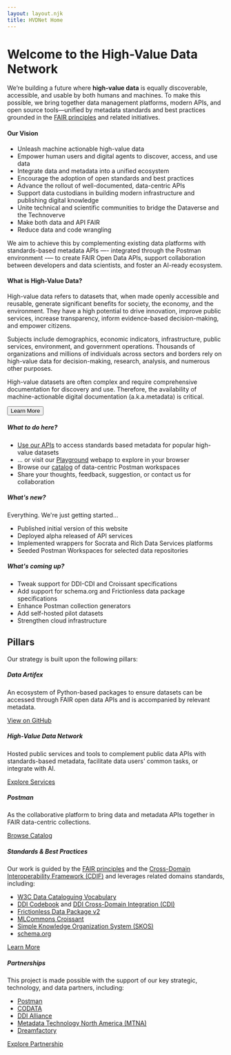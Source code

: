 ```yaml
---
layout: layout.njk
title: HVDNet Home
---
```


<!-- HERO -->
<div class="p-5 mb-4 bg-primary rounded-5 text-white" style="background-image: url('/assets/img/hvdnet_hero_bg.jpg');">
  <div class="container-fluid py-5">
    <h1 class="display-5 fw-bold">Welcome to the High-Value Data Network</h1>
    <p class="col-md-8 fs-4">
    We’re building a future where <b>high-value data</b> is equally discoverable, accessible, and usable by both humans and machines. To make this possible, we bring together data management platforms, modern APIs, and open source tools—unified by metadata standards and best practices grounded in the <a href="https://www.go-fair.org/fair-principles/" target="_blank">FAIR principles</a> and related initiatives.
    </p>
  </div>
</div>

<!-- INTRO -->
<div class="row mb-4">
  <div class="col-md-6 d-flex">
    <div class="card text-white bg-primary mb-3 w-100 h-100 d-flex flex-column">
      <div class="card-body flex-grow-1">
        <h4 class="card-title">Our Vision</h5>
        <ul>
          <li>Unleash machine actionable high-value data</li>
          <li>Empower human users and digital agents to discover, access, and use data</li>
          <li>Integrate data and metadata into a unified ecosystem</li>
          <li>Encourage the adoption of open standards and best practices</li>
          <li>Advance the rollout of well-documented, data-centric APIs</li>
          <li>Support data custodians in building modern infrastructure and publishing digital knowledge</li>
          <li>Unite technical and scientific communities to bridge the Dataverse and the Technoverve</li>
          <li>Make both data and API FAIR</li>
          <li>Reduce data and code wrangling</li>
        </ul>
        <p>We aim to achieve this by complementing existing data platforms with standards-based metadata APIs —- integrated through the Postman environment -— to create FAIR Open Data APIs, support collaboration between developers and data scientists, and foster an AI-ready ecosystem.</p>
      </div>
    </div>
  </div>
  <div class="col-md-6 d-flex">
    <div class="card text-white bg-primary mb-3 w-100 h-100 d-flex flex-column">
      <div class="card-body flex-grow-1">
        <h4 class="card-title">What is High-Value Data?</h5>
        <p class="card-text">High-value data refers to datasets that, when made openly accessible and reusable, generate significant benefits for society, the economy, and the environment. They have a high potential to drive innovation, improve public services, increase transparency, inform evidence-based decision-making, and empower citizens. </p>
        <p>Subjects include demographics, economic indicators, infrastructure, public services, environment, and government operations. Thousands of organizations and millions of individuals across sectors and borders rely on high-value data for decision-making, research, analysis, and numerous other purposes.</p>
        <p>High-value datasets are often complex and require comprehensive documentation for discovery and use. Therefore, the availability of machine-actionable digital documentation (a.k.a.metadata) is critical.</p>
        <button class="btn btn-primary btn-sm" type="button">Learn More</button>
      </div>
    </div>
  </div>
</div>

<!-- WHAT? -->

<div class="row mb-4">
  <div class="col-md-4 d-flex">
    <div class="card text-white bg-primary mb-3 w-100 h-100 d-flex flex-column">
      <div class="card-body flex-grow-1">
        <h5 class="card-title">What to do here?</h5>
        <p class="card-text">
        <ul>
        <li><a href="/services/api">Use our APIs</a> to access standards based metadata for popular high-value datasets</li>
        <li>... or visit our <a href="https://www.highvaluedata.net/playground">Playground</a> webapp to explore in your browser</li>
        <li>Browse our <a href="/services/api">catalog</a> of data-centric Postman workspaces</li>
        <li>Share your thoughts, feedback, suggestion, or contact us for collaboration</li>
        </ul>
        </p>
      </div>
    </div>
  </div>
  <div class="col-md-4 d-flex">
    <div class="card text-white bg-primary mb-3 w-100 h-100 d-flex flex-column">
      <div class="card-body flex-grow-1">
        <h5 class="card-title">What's new?</h5>
        <p class="card-text">Everything. We're just getting started...
        <ul>
        <li>Published initial version of this website</li>
        <li>Deployed alpha released of API services</li>
        <li>Implemented wrappers for Socrata and Rich Data Services platforms</li>
        <li>Seeded Postman Workspaces for selected data repositories</li>
        </ul>
        </p>
      </div>
    </div>
  </div>
  <div class="col-md-4 d-flex">
    <div class="card text-white bg-primary mb-3 w-100 h-100 d-flex flex-column">
      <div class="card-body flex-grow-1">
        <h5 class="card-title">What's coming up?</h5>
        <p class="card-text">
        <ul>
        <li>Tweak support for DDI-CDI and Croissant specifications</li>
        <li>Add support for schema.org and Frictionless data package specifications</li>
        <li>Enhance Postman collection generators</li>
        <li>Add self-hosted pilot datasets</li>
        <li>Strengthen cloud infrastructure</li>
        </ul>
        </p>
      </div>
    </div>
    </div>
  </div>
</div>

<!-- PILLARS -->


## Pillars

Our strategy is built upon the following pillars:

<div class="row mb-4">
  <div class="col-md-4 d-flex">
    <div class="card text-white bg-primary mb-3 w-100 h-100 d-flex flex-column">
      <div class="card-body flex-grow-1">
        <h5 class="card-title">Data Artifex</h5>
        <p class="card-text">An ecosystem of Python-based packages to ensure datasets can be accessed through FAIR open data APIs and is accompanied by relevant metadata.</p>
      </div>
      <div class="card-footer bg-transparent text-center">
        <a href="https://github.com/dataartifex"
          target="_blank"
          rel="noopener noreferrer"
          class="btn btn-primary btn-sm">
          View on GitHub
        </a>
      </div>
    </div>
  </div>
  <div class="col-md-4 d-flex">
    <div class="card text-white bg-primary mb-3 w-100 h-100 d-flex flex-column">
      <div class="card-body flex-grow-1">
        <h5 class="card-title">High-Value Data Network</h5>
        <p class="card-text">Hosted public services and tools to complement public data APIs with standards-based metadata, facilitate data users' common tasks, or integrate with AI.</p>
      </div>
      <div class="card-footer bg-transparent text-center">
        <a href="/services"
          target="_blank"
          rel="noopener noreferrer"
          class="btn btn-primary btn-sm">
          Explore Services
        </a>
      </div>
    </div>
  </div>
  <div class="col-md-4 d-flex">
    <div class="card text-white bg-primary mb-3 w-100 h-100 d-flex flex-column">
      <div class="card-body flex-grow-1">
        <h5 class="card-title">Postman</h5>
        <p class="card-text">As the collaborative platform to bring data and metadata APIs together in FAIR data-centric collections.</p>
      </div>
      <div class="card-footer bg-transparent text-center">
        <a href="/services/postman_catalog"
          rel="noopener noreferrer"
          class="btn btn-primary btn-sm">
          Browse Catalog
        </a>
      </div>
    </div>
    </div>
  </div>
</div>

<!-- STANDARDS -->

<div class="row">
  <div class="col-md-6">
    <div class="card text-white bg-primary mb-3 w-100 h-100 d-flex flex-column">
      <div class="card-body">
        <h5 class="card-title">Standards & Best Practices</h5>
        <p class="card-text">
          Our work is guided by the <a href="https://www.go-fair.org/fair-principles/" target="_blank">FAIR principles</a> and the <a href="https://cdif.codata.org" target="_blank">Cross-Domain Interoperability Framework (CDIF)</a> and leverages related domains standards, including:
          <ul>
            <li><a href="https://www.w3.org/TR/vocab-dcat-3/" target="_blank">W3C Data Cataloguing Vocabulary</a></li>
            <li><a href="https://ddialliance.org/ddi-codebook" target="_blank">DDI Codebook</a> and <a href="https://ddialliance.org/ddi-cdi" target="_blank">DDI Cross-Domain Integration (CDI)</a></li>
            <li><a href="https://datapackage.org/" target="_blank">Frictionless Data Package v2</a></li>
            <li><a href="https://mlcommons.org/working-groups/data/croissant/" target="_blank">MLCommons Croissant</a></li>
            <li><a href="https://www.w3.org/2004/02/skos/" target="_blank">Simple Knowledge Organization System (SKOS)</a></li>
            <li><a href="https://www.schema.org" target="_blank">schema.org</a></li>
          </ul>
        </p>
      </div>
      <div class="card-footer bg-transparent text-center">
        <a href="resources/standards"
          rel="noopener noreferrer"
          class="btn btn-primary btn-sm">
          Learn More
        </a>
      </div>
    </div>
  </div>
  <div class="col-md-6">
    <div class="card text-white bg-primary mb-3 w-100 h-100 d-flex flex-column">
      <div class="card-body">
        <h5 class="card-title">Partnerships</h5>
        <p class="card-text">
          This project is made possible with the support of our key strategic, technology, and data partners, including:
          <ul>
            <li><a href="https://www.postman.com" target="_blank">Postman</a></li>
            <li><a href="https://www.codata.org" target="_blank">CODATA</a></li>
            <li><a href="https://www.ddialliance.org" target="_blank">DDI Alliance</a></li>
            <li><a href="https://www.mtna.us" target="_blank">Metadata Technology North America (MTNA)</a></li>
            <li><a href="https://www.dreamfactory.com/" target="_blank">Dreamfactory</a></li>
          </ul>
        </p>
      </div>
      <div class="card-footer bg-transparent text-center">
        <a href="resources/partners"
          rel="noopener noreferrer"
          class="btn btn-primary btn-sm">
          Explore Partnership
        </a>
      </div>
    </div>
  </div>
</div>

